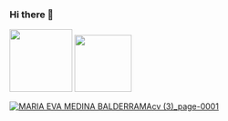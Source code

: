 ### Hi there 👋

<div style="display: inline_block">
            <a href="https://www.linkedin.com/in/mar%C3%ADaevamedinabalderrama/" target="_blank"><img src="https://img.shields.io/badge/-LinkedIn-%230077B5?style=for the-badge&logo=linkedin&logoColor=white" target="_blank" width="110"></a>
            <a href="https://github.com/EvaMedina"><img src="https://img.shields.io/badge/GitHub-100000?style=for-the-badge&logo=github&logoColor=white" target="_blank" width="100"</a>
        </div>
        
![MARIA EVA MEDINA BALDERRAMAcv (3)_page-0001](https://user-images.githubusercontent.com/109608030/179875320-3da5e8ba-557c-470d-b826-d47cb2d59c7c.jpg)
